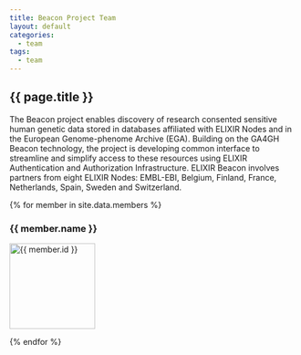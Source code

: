 ```yaml
---
title: Beacon Project Team
layout: default
categories:
  - team
tags:
  - team
---
```


## {{ page.title }}

The Beacon project enables discovery of research consented sensitive human genetic data stored in databases affiliated with ELIXIR Nodes and in the European Genome-phenome Archive (EGA). Building on the GA4GH Beacon technology, the project is developing common interface to streamline and simplify access to these resources using ELIXIR Authentication and Authorization Infrastructure. ELIXIR Beacon involves partners from eight ELIXIR Nodes: EMBL-EBI, Belgium, Finland, France, Netherlands, Spain, Sweden and Switzerland.

<!-- If you want to add or edit a member, go to _data/nodes.json -->

{% for member in site.data.members %}

### {{ member.name }}

<img src="{{ member.imageSrc }}" alt="{{ member.id }}" width="150"/>

{% endfor %}

<script>
  window.onload = function() {
    Gifffer();
  }
</script>
